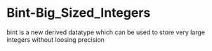 # Bint-Big_Sized_Integers
bint is a new derived datatype which can be used to store very large integers without loosing precision

